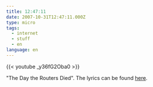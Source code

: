 ```yaml
---
title: 12:47:11
date: 2007-10-31T12:47:11.000Z
type: micro
tags:
  - internet
  - stuff
  - en
language: en
---
```


{{< youtube _y36fG2Oba0 >}}

"The Day the Routers Died". The lyrics can be found [here](https://www.secret-wg.org/2012/04/10/the-day-the-routers-died/).
